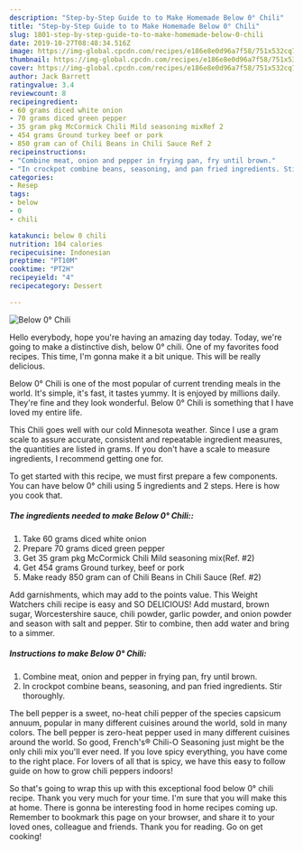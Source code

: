 ```yaml
---
description: "Step-by-Step Guide to to Make Homemade Below 0° Chili"
title: "Step-by-Step Guide to to Make Homemade Below 0° Chili"
slug: 1801-step-by-step-guide-to-to-make-homemade-below-0-chili
date: 2019-10-27T08:48:34.516Z
image: https://img-global.cpcdn.com/recipes/e186e8e0d96a7f58/751x532cq70/below-0-chili-recipe-main-photo.jpg
thumbnail: https://img-global.cpcdn.com/recipes/e186e8e0d96a7f58/751x532cq70/below-0-chili-recipe-main-photo.jpg
cover: https://img-global.cpcdn.com/recipes/e186e8e0d96a7f58/751x532cq70/below-0-chili-recipe-main-photo.jpg
author: Jack Barrett
ratingvalue: 3.4
reviewcount: 8
recipeingredient:
- 60 grams diced white onion
- 70 grams diced green pepper
- 35 gram pkg McCormick Chili Mild seasoning mixRef 2
- 454 grams Ground turkey beef or pork
- 850 gram can of Chili Beans in Chili Sauce Ref 2
recipeinstructions:
- "Combine meat, onion and pepper in frying pan, fry until brown."
- "In crockpot combine beans, seasoning, and pan fried ingredients. Stir thoroughly."
categories:
- Resep
tags:
- below
- 0
- chili

katakunci: below 0 chili
nutrition: 104 calories
recipecuisine: Indonesian
preptime: "PT10M"
cooktime: "PT2H"
recipeyield: "4"
recipecategory: Dessert

---
```



![Below 0° Chili](https://img-global.cpcdn.com/recipes/e186e8e0d96a7f58/751x532cq70/below-0-chili-recipe-main-photo.jpg)

Hello everybody, hope you're having an amazing day today. Today, we're going to make a distinctive dish, below 0° chili. One of my favorites food recipes. This time, I'm gonna make it a bit unique. This will be really delicious.

Below 0° Chili is one of the most popular of current trending meals in the world. It's simple, it's fast, it tastes yummy. It is enjoyed by millions daily. They're fine and they look wonderful. Below 0° Chili is something that I have loved my entire life.

This Chili goes well with our cold Minnesota weather. Since I use a gram scale to assure accurate, consistent and repeatable ingredient measures, the quantities are listed in grams. If you don&#39;t have a scale to measure ingredients, I recommend getting one for.


To get started with this recipe, we must first prepare a few components. You can have below 0° chili using 5 ingredients and 2 steps. Here is how you cook that.

##### The ingredients needed to make Below 0° Chili::

1. Take 60 grams diced white onion
1. Prepare 70 grams diced green pepper
1. Get 35 gram pkg McCormick Chili Mild seasoning mix(Ref. #2)
1. Get 454 grams Ground turkey, beef or pork
1. Make ready 850 gram can of Chili Beans in Chili Sauce (Ref. #2)


Add garnishments, which may add to the points value. This Weight Watchers chili recipe is easy and SO DELICIOUS! Add mustard, brown sugar, Worcestershire sauce, chili powder, garlic powder, and onion powder and season with salt and pepper. Stir to combine, then add water and bring to a simmer. 

##### Instructions to make Below 0° Chili:

1. Combine meat, onion and pepper in frying pan, fry until brown.
1. In crockpot combine beans, seasoning, and pan fried ingredients. Stir thoroughly.


The bell pepper is a sweet, no-heat chili pepper of the species capsicum annuum, popular in many different cuisines around the world, sold in many colors. The bell pepper is zero-heat pepper used in many different cuisines around the world. So good, French&#39;s® Chili-O Seasoning just might be the only chili mix you&#39;ll ever need. If you love spicy everything, you have come to the right place. For lovers of all that is spicy, we have this easy to follow guide on how to grow chili peppers indoors! 

So that's going to wrap this up with this exceptional food below 0° chili recipe. Thank you very much for your time. I'm sure that you will make this at home. There is gonna be interesting food in home recipes coming up. Remember to bookmark this page on your browser, and share it to your loved ones, colleague and friends. Thank you for reading. Go on get cooking!
